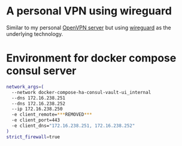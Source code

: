 # A personal VPN using wireguard

Similar to my personal [OpenVPN server][openvpn] but using [wireguard][wg] as the
underlying technology.

# Environment for docker compose consul server

```bash
network_args=(
  --network docker-compose-ha-consul-vault-ui_internal
  --dns 172.16.238.251
  --dns 172.16.238.252
  --ip 172.16.238.250
  -e client_remote=***REMOVED***
  -e client_port=443
  -e client_dns="172.16.238.251, 172.16.238.252"
)
strict_firewall=true
```

[openvpn]: https://github.com/samrocketman/docker-openvpn
[wg]: https://www.wireguard.com
